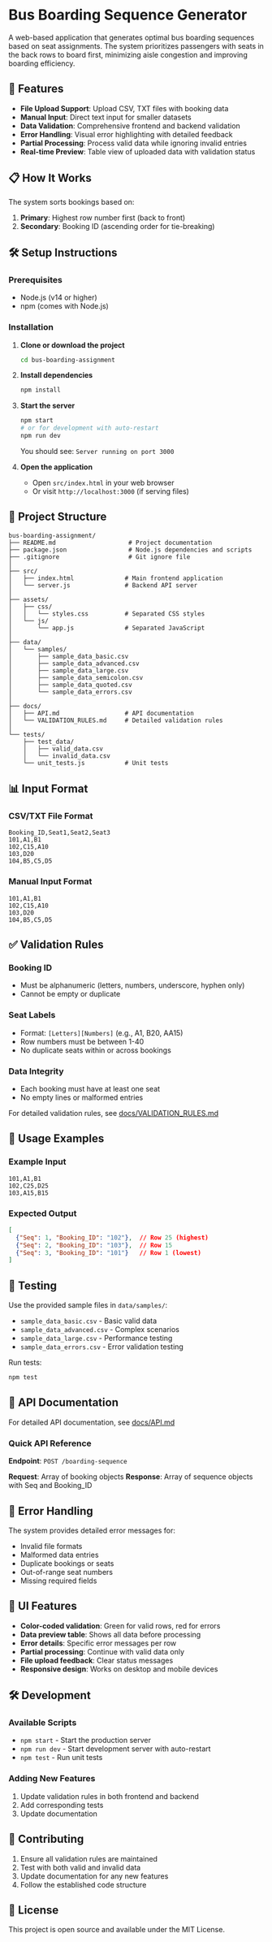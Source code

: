 # Bus Boarding Sequence Generator

A web-based application that generates optimal bus boarding sequences based on seat assignments. The system prioritizes passengers with seats in the back rows to board first, minimizing aisle congestion and improving boarding efficiency.

## 🚌 Features

- **File Upload Support**: Upload CSV, TXT files with booking data
- **Manual Input**: Direct text input for smaller datasets
- **Data Validation**: Comprehensive frontend and backend validation
- **Error Handling**: Visual error highlighting with detailed feedback
- **Partial Processing**: Process valid data while ignoring invalid entries
- **Real-time Preview**: Table view of uploaded data with validation status

## 📋 How It Works

The system sorts bookings based on:
1. **Primary**: Highest row number first (back to front)
2. **Secondary**: Booking ID (ascending order for tie-breaking)

## 🛠️ Setup Instructions

### Prerequisites
- Node.js (v14 or higher)
- npm (comes with Node.js)

### Installation

1. **Clone or download the project**
   ```bash
   cd bus-boarding-assignment
   ```

2. **Install dependencies**
   ```bash
   npm install
   ```

3. **Start the server**
   ```bash
   npm start
   # or for development with auto-restart
   npm run dev
   ```
   You should see: `Server running on port 3000`

4. **Open the application**
   - Open `src/index.html` in your web browser
   - Or visit `http://localhost:3000` (if serving files)

## 📁 Project Structure

```
bus-boarding-assignment/
├── README.md                    # Project documentation
├── package.json                 # Node.js dependencies and scripts
├── .gitignore                   # Git ignore file
│
├── src/
│   ├── index.html              # Main frontend application
│   └── server.js               # Backend API server
│
├── assets/
│   ├── css/
│   │   └── styles.css          # Separated CSS styles
│   └── js/
│       └── app.js              # Separated JavaScript
│
├── data/
│   └── samples/
│       ├── sample_data_basic.csv
│       ├── sample_data_advanced.csv
│       ├── sample_data_large.csv
│       ├── sample_data_semicolon.csv
│       ├── sample_data_quoted.csv
│       └── sample_data_errors.csv
│
├── docs/
│   ├── API.md                  # API documentation
│   └── VALIDATION_RULES.md     # Detailed validation rules
│
└── tests/
    ├── test_data/
    │   ├── valid_data.csv
    │   └── invalid_data.csv
    └── unit_tests.js           # Unit tests
```

## 📊 Input Format

### CSV/TXT File Format
```csv
Booking_ID,Seat1,Seat2,Seat3
101,A1,B1
102,C15,A10
103,D20
104,B5,C5,D5
```

### Manual Input Format
```
101,A1,B1
102,C15,A10
103,D20
104,B5,C5,D5
```

## ✅ Validation Rules

### Booking ID
- Must be alphanumeric (letters, numbers, underscore, hyphen only)
- Cannot be empty or duplicate

### Seat Labels
- Format: `[Letters][Numbers]` (e.g., A1, B20, AA15)
- Row numbers must be between 1-40
- No duplicate seats within or across bookings

### Data Integrity
- Each booking must have at least one seat
- No empty lines or malformed entries

For detailed validation rules, see [docs/VALIDATION_RULES.md](docs/VALIDATION_RULES.md)

## 🎯 Usage Examples

### Example Input
```csv
101,A1,B1
102,C25,D25
103,A15,B15
```

### Expected Output
```json
[
  {"Seq": 1, "Booking_ID": "102"},  // Row 25 (highest)
  {"Seq": 2, "Booking_ID": "103"},  // Row 15
  {"Seq": 3, "Booking_ID": "101"}   // Row 1 (lowest)
]
```

## 🧪 Testing

Use the provided sample files in `data/samples/`:
- `sample_data_basic.csv` - Basic valid data
- `sample_data_advanced.csv` - Complex scenarios
- `sample_data_large.csv` - Performance testing
- `sample_data_errors.csv` - Error validation testing

Run tests:
```bash
npm test
```

## 🔧 API Documentation

For detailed API documentation, see [docs/API.md](docs/API.md)

### Quick API Reference
**Endpoint**: `POST /boarding-sequence`

**Request**: Array of booking objects
**Response**: Array of sequence objects with Seq and Booking_ID

## 🚨 Error Handling

The system provides detailed error messages for:
- Invalid file formats
- Malformed data entries
- Duplicate bookings or seats
- Out-of-range seat numbers
- Missing required fields

## 🎨 UI Features

- **Color-coded validation**: Green for valid rows, red for errors
- **Data preview table**: Shows all data before processing
- **Error details**: Specific error messages per row
- **Partial processing**: Continue with valid data only
- **File upload feedback**: Clear status messages
- **Responsive design**: Works on desktop and mobile devices

## 🛠️ Development

### Available Scripts
- `npm start` - Start the production server
- `npm run dev` - Start development server with auto-restart
- `npm test` - Run unit tests

### Adding New Features
1. Update validation rules in both frontend and backend
2. Add corresponding tests
3. Update documentation

## 🤝 Contributing

1. Ensure all validation rules are maintained
2. Test with both valid and invalid data
3. Update documentation for any new features
4. Follow the established code structure

## 📄 License

This project is open source and available under the MIT License.